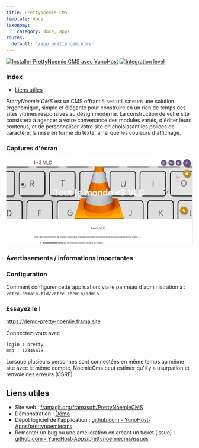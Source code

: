 ```yaml
---
title: PrettyNoemie CMS
template: docs
taxonomy:
    category: docs, apps
routes:
  default: '/app_prettynoemiecms'
---
```


[![Installer PrettyNoemie CMS avec YunoHost](https://install-app.yunohost.org/install-with-yunohost.svg)](https://install-app.yunohost.org/?app=prettynoemiecms) [![Integration level](https://dash.yunohost.org/integration/prettynoemiecms.svg)](https://dash.yunohost.org/appci/app/prettynoemiecms)

### Index

- [Liens utiles](#liens-utiles)

*PrettyNoemie CMS* est un CMS offrant à ses utilisateurs une solution ergonomique, simple et élégante pour construire en un rien de temps des sites vitrines responsives au design moderne.
La construction de votre site consistera à agencer à votre convenance des modules variés, d'éditer leurs contenus, et de personnaliser votre site en choisissant les polices de caractère, la mise en forme du texte, ainsi que les couleurs d'affichage.

### Captures d'écran

![Capture d'écran de PrettyNoemie CMS](https://github.com/YunoHost-Apps/prettynoemiecms_ynh/blob/master/doc/screenshots/pages-framasite-theme-light.gif)

### Avertissements / informations importantes

### Configuration

Comment configurer cette application: via le panneau d'administration à : `votre.domain.tld/votre_chemin/admin`

### Essayez le !

https://demo-pretty-noemie.frama.site

Connectez-vous avec :
```
login : pretty
mdp : 12345678
```
Lorsque plusieurs personnes sont connectées en même temps au même site avec le même compte, NoemieCms peut estimer qu'il y a usurpation et renvoie des erreurs (CSRF).

## Liens utiles

+ Site web : [framagit.org/framasoft/PrettyNoemieCMS](https://framagit.org/framasoft/PrettyNoemieCMS)
+ Démonstration : [Démo](https://demo-pretty-noemie.frama.site)
+ Dépôt logiciel de l'application : [github.com - YunoHost-Apps/prettynoemiecms](https://github.com/YunoHost-Apps/prettynoemiecms_ynh)
+ Remonter un bug ou une amélioration en créant un ticket (issue) : [github.com - YunoHost-Apps/prettynoemiecms/issues](https://github.com/YunoHost-Apps/prettynoemiecms_ynh/issues)
